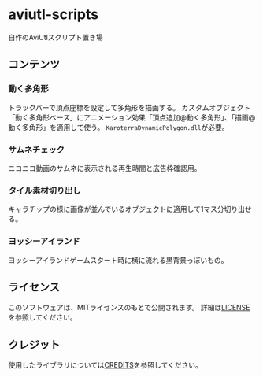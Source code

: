 # aviutl-scripts

自作のAviUtlスクリプト置き場

## コンテンツ

### 動く多角形
トラックバーで頂点座標を設定して多角形を描画する。
カスタムオブジェクト「動く多角形ベース」にアニメーション効果「頂点追加@動く多角形」、「描画@動く多角形」を適用して使う。
`KaroterraDynamicPolygon.dll`が必要。

### サムネチェック
ニコニコ動画のサムネに表示される再生時間と広告枠確認用。

### タイル素材切り出し
キャラチップの様に画像が並んでいるオブジェクトに適用して1マス分切り出せる。

### ヨッシーアイランド
ヨッシーアイランドゲームスタート時に横に流れる黒背景っぽいもの。

## ライセンス

このソフトウェアは、MITライセンスのもとで公開されます。
詳細は[LICENSE](LICENSE)を参照してください。

## クレジット

使用したライブラリについては[CREDITS](CREDITS.md)を参照してください。
